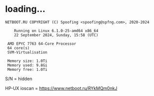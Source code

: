 # loading...
```
NETBOOT.RU COPYRIGHT (C) Spoofing <spoofing@spfng.com>, 2020-2024

	Running on Linux 6.1.0-25-amd64 x86_64
	22 September 2024, Sunday, 15:58 (UTC)

 AMD EPYC 7763 64-Core Processor
 64 core(s)
 SVM-Virtualisation

 Memory size: 1.0Ti
 Memory used: 9.8Gi
 Memory free: 1.0Ti
```
S/N = hidden

HP-UX ioscan = https://www.netboot.ru/RYkMQm0nkJ
